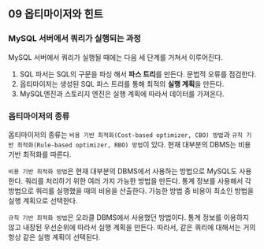 ## 09 옵티마이저와 힌트

### MySQL 서버에서 쿼리가 실행되는 과정

MySQL 서버에서 쿼리가 실행될 때에는 다음 세 단계를 거쳐서 이루어진다.

1. SQL 파서는 SQL의 구문을 파싱 해서 **파스 트리**를 만든다. 문법적 오류를 점검한다.
2. 옵티마이저는 생성된 SQL 파스 트리를 통해 최적의 **실행 계획**을 만든다.
3. MySQL엔진과 스토리지 엔진은 실행 계획에 따라서 데이터를 가져온다.

### 옵티마이저의 종류

옵티마이저의 종류는 `비용 기반 최적화(Cost-based optimizer, CBO) 방법`과 `규칙 기반 최적화(Rule-based optimizer, RBO) 방법`이 있다. 현재 대부분의 DBMS는 비용 기반 최적화를 따른다.

`비용 기반 최적화 방법`은 현재 대부분의 DBMS에서 사용하는 방법으로 MySQL도 사용한다. 쿼리를 처리하기 위한 여러 가지 가능한 방법을 만든다. 통계 정보를 사용해서 각 방법으로 쿼리를 실행했을 때의 비용을 산출한다. 가능한 방법 중 비용이 최소인 방법을 실행 계획으로 선택한다.

`규칙 기반 최적화 방법`은 오라클 DBMS에서 사용했던 방법이다. 통계 정보를 이용하지 않고 내장된 우선순위에 따라서 실행 계획을 만든다. 따라서, 같은 쿼리에 대해서는 거의 항상 같은 실행 계획이 선택된다.